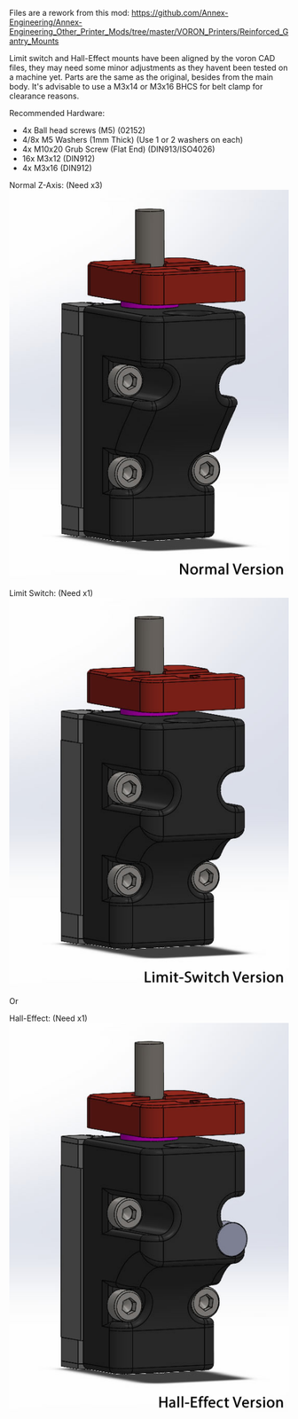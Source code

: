 Files are a rework from this mod:
https://github.com/Annex-Engineering/Annex-Engineering_Other_Printer_Mods/tree/master/VORON_Printers/Reinforced_Gantry_Mounts

Limit switch and Hall-Effect mounts have been aligned by the voron CAD files, they may need some minor adjustments as they havent been tested on a machine yet.
Parts are the same as the original, besides from the main body. It's advisable to use a M3x14 or M3x16 BHCS for belt clamp for clearance reasons.

Recommended Hardware:
- 4x Ball head screws (M5) (02152)
- 4/8x M5 Washers (1mm Thick) (Use 1 or 2 washers on each)
- 4x M10x20 Grub Screw (Flat End) (DIN913/ISO4026)
- 16x M3x12 (DIN912)
- 4x M3x16 (DIN912)

Normal Z-Axis: (Need x3)<br>
![](https://github.com/S95Sedan/Voron-Stuff/blob/main/Reinforced_Gantry_Mounts/Images/image_01.jpg)

Limit Switch: (Need x1)<br>
![](https://github.com/S95Sedan/Voron-Stuff/blob/main/Reinforced_Gantry_Mounts/Images/image_02.jpg)

Or

Hall-Effect: (Need x1)<br>
![](https://github.com/S95Sedan/Voron-Stuff/blob/main/Reinforced_Gantry_Mounts/Images/image_03.jpg)
